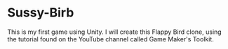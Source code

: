 # Sussy-Birb
This is my first game using Unity. I will create this Flappy Bird clone, using the tutorial found on the YouTube channel called Game Maker's Toolkit.
